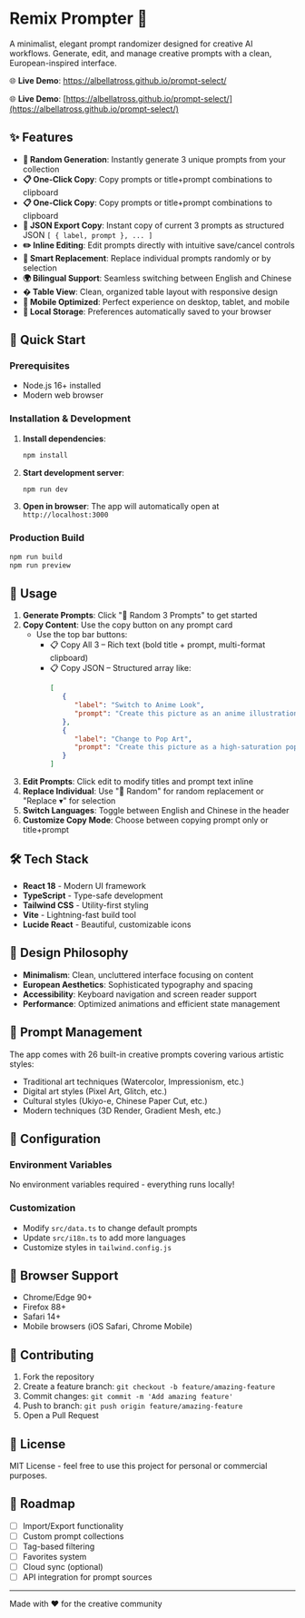 # Remix Prompter 🎨

A minimalist, elegant prompt randomizer designed for creative AI workflows. Generate, edit, and manage creative prompts with a clean, European-inspired interface.

🌐 **Live Demo**: https://albellatross.github.io/prompt-select/

🌐 **Live Demo**: [https://albellatross.github.io/prompt-select/](https://albellatross.github.io/prompt-select/)

## ✨ Features

- **🎲 Random Generation**: Instantly generate 3 unique prompts from your collection
- **📋 One-Click Copy**: Copy prompts or title+prompt combinations to clipboard
 - **📋 One-Click Copy**: Copy prompts or title+prompt combinations to clipboard
 - **🧾 JSON Export Copy**: Instant copy of current 3 prompts as structured JSON `[ { label, prompt }, ... ]`
- **✏️ Inline Editing**: Edit prompts directly with intuitive save/cancel controls  
- **🔄 Smart Replacement**: Replace individual prompts randomly or by selection
- **🌍 Bilingual Support**: Seamless switching between English and Chinese
- **� Table View**: Clean, organized table layout with responsive design
- **📱 Mobile Optimized**: Perfect experience on desktop, tablet, and mobile
- **💾 Local Storage**: Preferences automatically saved to your browser

## 🚀 Quick Start

### Prerequisites
- Node.js 16+ installed
- Modern web browser

### Installation & Development

1. **Install dependencies**:
   ```bash
   npm install
   ```

2. **Start development server**:
   ```bash
   npm run dev
   ```

3. **Open in browser**:
   The app will automatically open at `http://localhost:3000`

### Production Build

```bash
npm run build
npm run preview
```

## 🎯 Usage

1. **Generate Prompts**: Click "🎲 Random 3 Prompts" to get started
2. **Copy Content**: Use the copy button on any prompt card
    - Use the top bar buttons:
       - 📋 Copy All 3 – Rich text (bold title + prompt, multi-format clipboard)
       - 📋 Copy JSON – Structured array like:
          ```json
          [
             {
                "label": "Switch to Anime Look",
                "prompt": "Create this picture as an anime illustration, with expressive light, dynamic layout."
             },
             {
                "label": "Change to Pop Art",
                "prompt": "Create this picture as a high-saturation pop art, with bold blocks and hues."
             }
          ]
          ```
3. **Edit Prompts**: Click edit to modify titles and prompt text inline
4. **Replace Individual**: Use "🎲 Random" for random replacement or "Replace ▾" for selection
5. **Switch Languages**: Toggle between English and Chinese in the header
6. **Customize Copy Mode**: Choose between copying prompt only or title+prompt

## 🛠️ Tech Stack

- **React 18** - Modern UI framework
- **TypeScript** - Type-safe development
- **Tailwind CSS** - Utility-first styling
- **Vite** - Lightning-fast build tool
- **Lucide React** - Beautiful, customizable icons

## 🎨 Design Philosophy

- **Minimalism**: Clean, uncluttered interface focusing on content
- **European Aesthetics**: Sophisticated typography and spacing
- **Accessibility**: Keyboard navigation and screen reader support
- **Performance**: Optimized animations and efficient state management

## 📝 Prompt Management

The app comes with 26 built-in creative prompts covering various artistic styles:
- Traditional art techniques (Watercolor, Impressionism, etc.)
- Digital art styles (Pixel Art, Glitch, etc.)
- Cultural styles (Ukiyo-e, Chinese Paper Cut, etc.)
- Modern techniques (3D Render, Gradient Mesh, etc.)

## 🔧 Configuration

### Environment Variables
No environment variables required - everything runs locally!

### Customization
- Modify `src/data.ts` to change default prompts
- Update `src/i18n.ts` to add more languages
- Customize styles in `tailwind.config.js`

## 📱 Browser Support

- Chrome/Edge 90+
- Firefox 88+
- Safari 14+
- Mobile browsers (iOS Safari, Chrome Mobile)

## 🤝 Contributing

1. Fork the repository
2. Create a feature branch: `git checkout -b feature/amazing-feature`
3. Commit changes: `git commit -m 'Add amazing feature'`
4. Push to branch: `git push origin feature/amazing-feature`
5. Open a Pull Request

## 📄 License

MIT License - feel free to use this project for personal or commercial purposes.

## 🎯 Roadmap

- [ ] Import/Export functionality
- [ ] Custom prompt collections
- [ ] Tag-based filtering
- [ ] Favorites system
- [ ] Cloud sync (optional)
- [ ] API integration for prompt sources

---

Made with ❤️ for the creative community